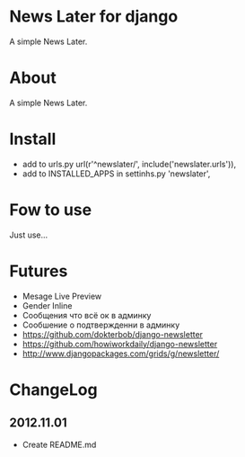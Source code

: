# News Later for django
A simple News Later.

# About
A simple News Later.

# Install
* add to urls.py url(r'^newslater/', include('newslater.urls')),
* add to INSTALLED_APPS in settinhs.py 'newslater',

# Fow to use
Just use...

# Futures
* Mesage Live Preview
* Gender Inline
* Сообщения что всё ок в админку
* Сообшение о подтвержденни в админку
* https://github.com/dokterbob/django-newsletter
* https://github.com/howiworkdaily/django-newsletter
* http://www.djangopackages.com/grids/g/newsletter/

# ChangeLog
## 2012.11.01
* Create README.md
